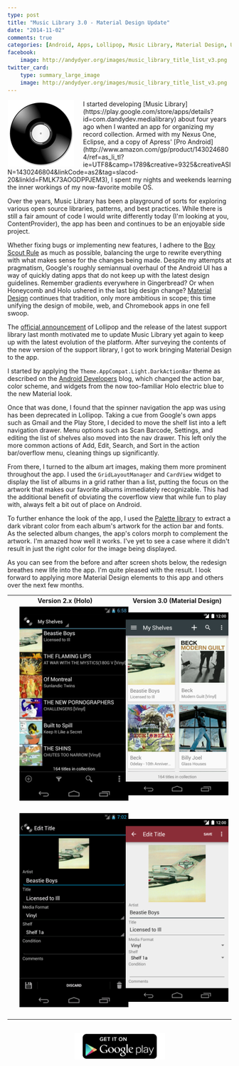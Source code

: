 ```yaml
---
type: post
title: "Music Library 3.0 - Material Design Update"
date: "2014-11-02"
comments: true
categories: [Android, Apps, Lollipop, Music Library, Material Design, UI]
facebook:
    image: http://andydyer.org/images/music_library_title_list_v3.png
twitter_card:
    type: summary_large_image
    image: http://andydyer.org/images/music_library_title_list_v3.png
---
```


<img src="/images/music_library_icon.png" alt="Music Library" style="width: 150px; float: left; margin-right: 20px" />
I started developing [Music Library](https://play.google.com/store/apps/details?id=com.dandydev.medialibrary) about four years ago when I wanted an app for organizing my record collection. Armed with my Nexus One, Eclipse, and a copy of Apress' [Pro Android](http://www.amazon.com/gp/product/1430246804/ref=as_li_tl?ie=UTF8&camp=1789&creative=9325&creativeASIN=1430246804&linkCode=as2&tag=slacod-20&linkId=FMLK73AOGDPPJEM3), I spent my nights and weekends learning the inner workings of my now-favorite mobile OS.

Over the years, Music Library has been a playground of sorts for exploring various open source libraries, patterns, and best practices. While there is still a fair amount of code I would write differently today (I'm looking at you, ContentProvider), the app has been and continues to be an enjoyable side project.

Whether fixing bugs or implementing new features, I adhere to the [Boy Scout Rule](http://programmer.97things.oreilly.com/wiki/index.php/The_Boy_Scout_Rule) as much as possible, balancing the urge to rewrite everything with what makes sense for the changes being made. Despite my attempts at pragmatism, Google's roughly semiannual overhaul of the Android UI has a way of quickly dating apps that do not keep up with the latest design guidelines. Remember gradients everywhere in Gingerbread? Or when Honeycomb and Holo ushered in the last big design change? [Material Design](http://www.google.com/design/spec/material-design/introduction.html) continues that tradition, only more ambitious in scope; this time unifying the design of mobile, web, and Chromebook apps in one fell swoop.

The [official announcement](http://googleblog.blogspot.com/2014/10/android-be-together-not-same.html) of Lollipop and the release of the latest support library last month motivated me to update Music Library yet again to keep up with the latest evolution of the platform. After surveying the contents of the new version of the support library, I got to work bringing Material Design to the app.

I started by applying the `Theme.AppCompat.Light.DarkActionBar` theme as described on the [Android Developers](http://android-developers.blogspot.com/2014/10/appcompat-v21-material-design-for-pre.html) blog, which changed the action bar, color scheme, and widgets from the now too-familiar Holo electric blue to the new Material look.

Once that was done, I found that the spinner navigation the app was using has been deprecated in Lollipop. Taking a cue from Google's own apps such as Gmail and the Play Store, I decided to move the shelf list into a left navigation drawer. Menu options such as Scan Barcode, Settings, and editing the list of shelves also moved into the nav drawer. This left only the more common actions of Add, Edit, Search, and Sort in the action bar/overflow menu, cleaning things up significantly.

From there, I turned to the album art images, making them more prominent throughout the app. I used the `GridLayoutManager` and `CardView` widget to display the list of albums in a grid rather than a list, putting the focus on the artwork that makes our favorite albums immediately recognizable. This had the additional benefit of obviating the coverflow view that while fun to play with, always felt a bit out of place on Android.

To further enhance the look of the app, I used the [Palette library](https://blog.stylingandroid.com/palette-part-2/) to extract a dark vibrant color from each album's artwork for the action bar and fonts. As the selected album changes, the app's colors morph to complement the artwork. I'm amazed how well it works. I've yet to see a case where it didn't result in just the right color for the image being displayed.

As you can see from the before and after screen shots below, the redesign breathes new life into the app. I'm quite pleased with the result. I look forward to applying more Material Design elements to this app and others over the next few months.
<br/>
<table style="margin-left: auto; margin-right: auto">
  <tr>
    <th>Version 2.x (Holo)</th>
    <th>Version 3.0 (Material Design)</th>
  </tr>
  <tr>
    <td><a href="/images/music_library_title_list_v2.png"><img src="/images/music_library_title_list_v2.png" alt="Title List v2.x" style="width: 253px; margin-left: 20px; margin-right: 20px; margin-bottom:20px" /></a></td>
    <td><a href="/images/music_library_title_list_v3.png"><img src="/images/music_library_title_list_v3.png" alt="Title List v3.0" style="width: 253px; margin-right: 20px; margin-bottom: 20px" /></a></td>
  </tr>
  <tr>
    <td><a href="/images/music_library_title_edit_v2.png"><img src="/images/music_library_title_edit_v2.png" alt="Title Edit v2.x" style="width: 253px; margin-left:20px; margin-right: 20px; margin-bottom: 20px" /></a></td>
    <td><a href="/images/music_library_title_edit_v3.png"><img src="/images/music_library_title_edit_v3.png" alt="Title Edit v3.0" style="width: 253px; margin-right: 20px; margin-bottom: 20px" /></a></td>
  </tr>
</table>
<br/>
<div style="text-align: center">
    <a href="https://play.google.com/store/apps/details?id=com.dandydev.medialibrary" title="Get Music Library">
        <img alt="Get it on Google Play" width="203" src="/images/google_play_badge@2x.png">
    </a>
</div>